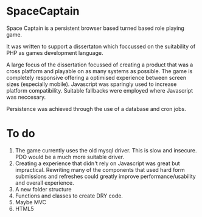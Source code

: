 SpaceCaptain
============

Space Captain is a persistent browser based turned based role playing game.

It was written to support a dissertaton which foccussed on the suitability of PHP as games development language.

A large focus of the dissertation focussed of creating a product that was a cross platform and playable on as many systems as possible.
The game is completely responsive offering a optimised experience between screen sizes (especially mobile). 
Javascript was sparingly used to increase platform compatibility. Suitable fallbacks were employed where Javascript was neccesary.

Persistence was achieved through the use of a database and cron jobs.


To do
============

1) The game currently uses the old mysql driver. This is slow and insecure. PDO would be a much more suitable driver.
2) Creating a experience that didn't rely on Javascript was great but impractical. Rewriting many of the components that used hard form submissions and refreshes could greatly improve performance/usability and overall experience.
3) A new folder structure
4) Functions and classes to create DRY code.
5) Maybe MVC
6) HTML5
